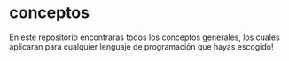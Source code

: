 # conceptos
En este repositorio encontraras todos los conceptos generales, los cuales aplicaran para cualquier lenguaje de programación que hayas escogido!
